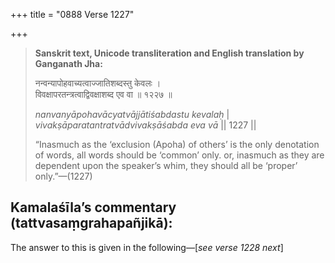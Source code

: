 +++
title = "0888 Verse 1227"

+++
> **Sanskrit text, Unicode transliteration and English translation by Ganganath Jha:** 
>
> नन्वन्यापोहवाच्यत्वाज्जातिशब्दस्तु केवलः ।  
> विवक्षापरतन्त्रत्वाद्विवक्षाशब्द एव वा ॥ १२२७ ॥ 
>
> *nanvanyāpohavācyatvājjātiśabdastu kevalaḥ* \|  
> *vivakṣāparatantratvādvivakṣāśabda eva vā* \|\| 1227 \|\| 
>
> “Inasmuch as the ‘exclusion (Apoha) of others’ is the only denotation of words, all words should be ‘common’ only. or, inasmuch as they are dependent upon the speaker’s whim, they should all be ‘proper’ only.”—(1227)



## Kamalaśīla’s commentary (tattvasaṃgrahapañjikā):

The answer to this is given in the following—[*see verse 1228 next*]


